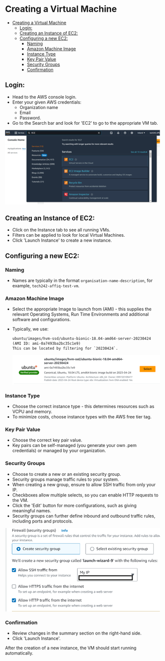 # Creating a Virtual Machine

- [Creating a Virtual Machine](#creating-a-virtual-machine)
  - [Login:](#login)
  - [Creating an Instance of EC2:](#creating-an-instance-of-ec2)
  - [Configuring a new EC2:](#configuring-a-new-ec2)
    - [Naming](#naming)
    - [Amazon Machine Image](#amazon-machine-image)
    - [Instance Type](#instance-type)
    - [Key Pair Value](#key-pair-value)
    - [Security Groups](#security-groups)
    - [Confirmation](#confirmation)

## Login:

* Head to the AWS console login.
* Enter your given AWS credentials:
  * Organization name
  * Email
  * Password.
* Go to the Search bar and look for 'EC2' to go to the appropriate VM tab.

![EC2 Search Screenshot](EC2SearchScreenshot.PNG)
  
## Creating an Instance of EC2:

* Click on the Instance tab to see all running VMs.
* Filters can be applied to look for local Virtual Machines.
* Click 'Launch Instance' to create a new instance.

## Configuring a new EC2:

### Naming
* Names are typically in the format `organisation-name-description`, for example, `tech242-affiq-test-vm`.

### Amazon Machine Image
* Select the appropriate Image to launch from (AMI) - this supplies the relevant Operating Systems, Run Time Environments and additional software and configurations.
* Typically, we use:
    ```
    ubuntu/images/hvm-ssd/ubuntu-bionic-18.04-amd64-server-20230424 (AMI ID: ami-0a7493ba2bc35c1e9)
    This can be located by filtering for `20230424`.
    ```

    ![Ubuntu AMI Screenshot](UbuntuAMI.PNG)

### Instance Type
* Choose the correct instance type - this determines resources such as VCPU and memory.
* To minimize costs, choose instance types with the AWS free tier tag.

### Key Pair Value
* Choose the correct key pair value.
* Key pairs can be self-managed (you generate your own .pem credentials) or managed by your organization.

### Security Groups
* Choose to create a new or an existing security group.
* Security groups manage traffic rules to your system.
* When creating a new group, ensure to allow SSH traffic from only your IP.
* Checkboxes allow multiple selects, so you can enable HTTP requests to the VM.
* Click the 'Edit' button for more configurations, such as giving meaningful names.
* Security groups can further define inbound and outbound traffic rules, including ports and protocols.

![Ideal Security Group Configuration Screenshot](IdealSecGroupConfig.PNG)

### Confirmation

* Review changes in the summary section on the right-hand side.
* Click 'Launch Instance'.

After the creation of a new instance, the VM should start running automatically.
